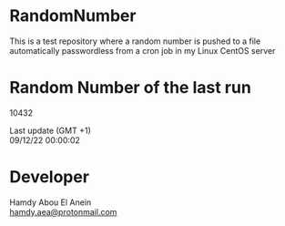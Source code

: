 # RandomNumber    
This is a test repository where a random number is pushed to a file automatically passwordless from a cron job in my Linux CentOS server    
# Random Number of the last run   
10432
      
Last update (GMT +1)    
09/12/22 00:00:02
# Developer    
Hamdy Abou El Anein   
hamdy.aea@protonmail.com
